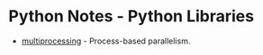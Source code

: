 # Python Notes - Python Libraries
- [multiprocessing](./multiprocessing/README.md) - Process-based parallelism.
